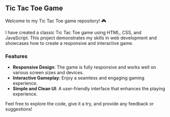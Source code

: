 ## Tic Tac Toe Game

Welcome to my Tic Tac Toe game repository! 🎮

I have created a classic Tic Tac Toe game using HTML, CSS, and JavaScript. This project demonstrates my skills in web development and showcases how to create a responsive and interactive game.

### Features
- **Responsive Design**: The game is fully responsive and works well on various screen sizes and devices.
- **Interactive Gameplay**: Enjoy a seamless and engaging gaming experience.
- **Simple and Clean UI**: A user-friendly interface that enhances the playing experience.

Feel free to explore the code, give it a try, and provide any feedback or suggestions!

